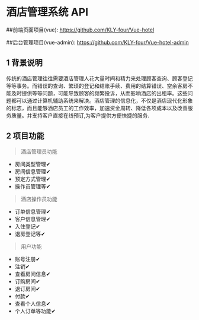 # 酒店管理系统 API

##前端页面项目(vue): 
https://github.com/KLY-four/Vue-hotel

##后台管理项目(vue-admin):
https://github.com/KLY-four/Vue-hotel-admin

## 1 背景说明

  传统的酒店管理往往需要酒店管理人花大量时间和精力来处理顾客查询、顾客登记等等事务。而错误的查询、繁琐的登记和结账手续、费用的结算错误、空余客房不能及时提供等等问题，可能导致顾客的频繁投诉，从而影响酒店的出租率。这些问题都可以通过计算机辅助系统来解决。酒店管理的信息化，不仅是酒店现代化形象的标志，而且能够酒店员工的工作效率，加速资金周转、降低各项成本以及改善服务质量。并支持客户直接在线预订,为客户提供方便快捷的服务.

## 2 项目功能
>酒店管理员功能
- 房间类型管理✔
- 房间信息管理✔
- 预定方式管理✔
- 操作员管理等✔
>酒店操作员功能
- 订单信息管理✔
- 客户信息管理✔
- 入住登记✔
- 退房登记等✔
>用户功能
- 账号注册✔
- 注销✔
- 查看房间信息✔
- 订购房间✔
- 退订房间✔
- 付款✔
- 查看个人信息✔
- 个人订单等功能✔


    
